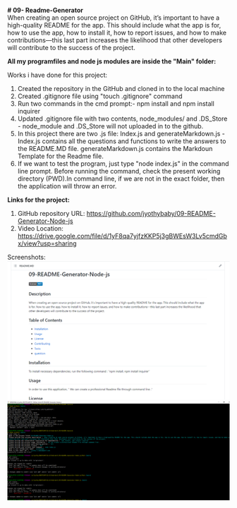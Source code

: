 <b># 09- Readme-Generator</b><br>
    When creating an open source project on GitHub, it’s important to have a high-quality README for the app. This should include what the app is for, how to use the app, how to install it, how to report issues, and how to make contributions—this last part increases the likelihood that other developers will contribute to the success of the project.

<b>All my programfiles and node js modules are inside the "Main" folder:</b><br>

Works i have done for this project:
1. Created the repository in the GitHub and cloned in to the local machine
2. Created .gitignore file using "touch .gitignore" command
3. Run two commands in the cmd prompt:- npm install and npm install inquirer
4. Updated .gitignore file with two contents, node_modules/ and .DS_Store - node_module and .DS_Store will not uploaded in to the github.
5. In this project there are two .js file: Index.js and generateMarkdown.js - Index.js contains all the questions and functions to write the answers to the README.MD file. generateMarkdown.js contains the Markdoun Template for the Readme file.
6. If we want to test the program, just type "node index.js" in the command line prompt. Before running the command, check the present working directory (PWD).In command line, if we are not in the exact folder, then the application will throw an error.

<b>Links for the project:</b><br>

1. GitHub repository URL: https://github.com/jyothybaby/09-README-Generator-Node-js
2. Video Location: https://drive.google.com/file/d/1yF8qa7yjfzKKP5j3gBWEsW3Lv5cmdGbx/view?usp=sharing

Screenshots:
![screen-1](https://github.com/jyothybaby/09-README-Generator-Node-js/blob/main/screenshots/screenshot1.png)<br>
![screen-1](https://github.com/jyothybaby/09-README-Generator-Node-js/blob/main/screenshots/screenshot2.png)<br>



